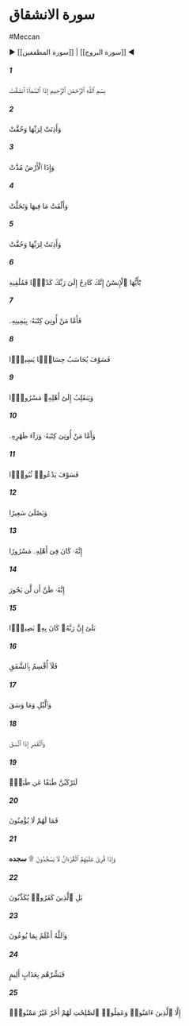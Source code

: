 # سورة الانشقاق
#Meccan
▶ [[سورة المطففين]] | [[سورة البروج]] ◀
##### 1
<span class="ayah hovertext" data-hover="When the sky is rent asunder,">بِسْمِ ٱللَّهِ ٱلرَّحْمَٰنِ ٱلرَّحِيمِ إِذَا ٱلسَّمَآءُ ٱنشَقَّتْ</span>
##### 2
<span class="ayah hovertext" data-hover="And hearkens to (the Command of) its Lord, and it must needs (do so);-">وَأَذِنَتْ لِرَبِّهَا وَحُقَّتْ</span>
##### 3
<span class="ayah hovertext" data-hover="And when the earth is flattened out,">وَإِذَا ٱلْأَرْضُ مُدَّتْ</span>
##### 4
<span class="ayah hovertext" data-hover="And casts forth what is within it and becomes (clean) empty,">وَأَلْقَتْ مَا فِيهَا وَتَخَلَّتْ</span>
##### 5
<span class="ayah hovertext" data-hover="And hearkens to (the Command of) its Lord,- and it must needs (do so);- (then will come Home the full reality).">وَأَذِنَتْ لِرَبِّهَا وَحُقَّتْ</span>
##### 6
<span class="ayah hovertext" data-hover="O thou man! Verily thou art ever toiling on towards thy Lord- painfully toiling,- but thou shalt meet Him.">يَٰٓأَيُّهَا ٱلْإِنسَٰنُ إِنَّكَ كَادِحٌ إِلَىٰ رَبِّكَ كَدْحًۭا فَمُلَٰقِيهِ</span>
##### 7
<span class="ayah hovertext" data-hover="Then he who is given his Record in his right hand,">فَأَمَّا مَنْ أُوتِىَ كِتَٰبَهُۥ بِيَمِينِهِۦ</span>
##### 8
<span class="ayah hovertext" data-hover="Soon will his account be taken by an easy reckoning,">فَسَوْفَ يُحَاسَبُ حِسَابًۭا يَسِيرًۭا</span>
##### 9
<span class="ayah hovertext" data-hover="And he will turn to his people, rejoicing!">وَيَنقَلِبُ إِلَىٰٓ أَهْلِهِۦ مَسْرُورًۭا</span>
##### 10
<span class="ayah hovertext" data-hover="But he who is given his Record behind his back,-">وَأَمَّا مَنْ أُوتِىَ كِتَٰبَهُۥ وَرَآءَ ظَهْرِهِۦ</span>
##### 11
<span class="ayah hovertext" data-hover="Soon will he cry for perdition,">فَسَوْفَ يَدْعُوا۟ ثُبُورًۭا</span>
##### 12
<span class="ayah hovertext" data-hover="And he will enter a Blazing Fire.">وَيَصْلَىٰ سَعِيرًا</span>
##### 13
<span class="ayah hovertext" data-hover="Truly, did he go about among his people, rejoicing!">إِنَّهُۥ كَانَ فِىٓ أَهْلِهِۦ مَسْرُورًا</span>
##### 14
<span class="ayah hovertext" data-hover="Truly, did he think that he would not have to return (to Us)!">إِنَّهُۥ ظَنَّ أَن لَّن يَحُورَ</span>
##### 15
<span class="ayah hovertext" data-hover="Nay, nay! for his Lord was (ever) watchful of him!">بَلَىٰٓ إِنَّ رَبَّهُۥ كَانَ بِهِۦ بَصِيرًۭا</span>
##### 16
<span class="ayah hovertext" data-hover="So I do call to witness the ruddy glow of Sunset;">فَلَآ أُقْسِمُ بِٱلشَّفَقِ</span>
##### 17
<span class="ayah hovertext" data-hover="The Night and its Homing;">وَٱلَّيْلِ وَمَا وَسَقَ</span>
##### 18
<span class="ayah hovertext" data-hover="And the Moon in her fullness:">وَٱلْقَمَرِ إِذَا ٱتَّسَقَ</span>
##### 19
<span class="ayah hovertext" data-hover="Ye shall surely travel from stage to stage.">لَتَرْكَبُنَّ طَبَقًا عَن طَبَقٍۢ</span>
##### 20
<span class="ayah hovertext" data-hover="What then is the matter with them, that they believe not?-">فَمَا لَهُمْ لَا يُؤْمِنُونَ</span>
##### 21
<span class="ayah hovertext" data-hover="And when the Qur'an is read to them, they fall not prostrate,">وَإِذَا قُرِئَ عَلَيْهِمُ ٱلْقُرْءَانُ لَا يَسْجُدُونَ ۩ **سجده** </span>
##### 22
<span class="ayah hovertext" data-hover="But on the contrary the Unbelievers reject (it).">بَلِ ٱلَّذِينَ كَفَرُوا۟ يُكَذِّبُونَ</span>
##### 23
<span class="ayah hovertext" data-hover="But Allah has full knowledge of what they secrete (in their breasts)">وَٱللَّهُ أَعْلَمُ بِمَا يُوعُونَ</span>
##### 24
<span class="ayah hovertext" data-hover="So announce to them a Penalty Grievous,">فَبَشِّرْهُم بِعَذَابٍ أَلِيمٍ</span>
##### 25
<span class="ayah hovertext" data-hover="Except to those who believe and work righteous deeds: For them is a Reward that will never fail.">إِلَّا ٱلَّذِينَ ءَامَنُوا۟ وَعَمِلُوا۟ ٱلصَّٰلِحَٰتِ لَهُمْ أَجْرٌ غَيْرُ مَمْنُونٍۭ</span>
